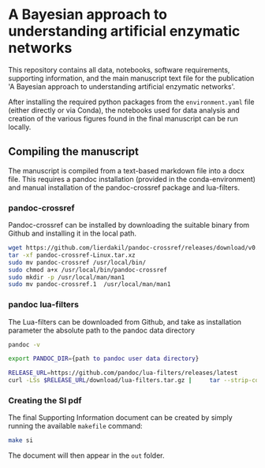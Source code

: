# A Bayesian approach to understanding artificial enzymatic networks

This repository contains all data, notebooks, software requirements, supporting information, and the main manuscript text file for the publication 'A Bayesian approach to understanding artificial enzymatic networks'.

After installing the required python packages from the `environment.yaml` file (either directly or via Conda), the notebooks used for data analysis and creation of the various figures found in the final manuscript can be run locally.

## Compiling the manuscript

The manuscript is compiled from a text-based markdown file into a docx file. 
This requires a pandoc installation (provided in the conda-environment) and manual installation of the pandoc-crossref package and lua-filters.

### pandoc-crossref

Pandoc-crossref can be installed by downloading the suitable binary from Github and installing it in the local path.
```bash
wget https://github.com/lierdakil/pandoc-crossref/releases/download/v0.3.12.0d/pandoc-crossref-Linux.tar.xz
tar -xf pandoc-crossref-Linux.tar.xz 
sudo mv pandoc-crossref /usr/local/bin/
sudo chmod a+x /usr/local/bin/pandoc-crossref
sudo mkdir -p /usr/local/man/man1
sudo mv pandoc-crossref.1  /usr/local/man/man1
```
### pandoc lua-filters

The Lua-filters can be downloaded from Github, and take as installation parameter the absolute path to the pandoc data directory
```bash
pandoc -v
```

```bash
export PANDOC_DIR={path to pandoc user data directory}
```

```bash
RELEASE_URL=https://github.com/pandoc/lua-filters/releases/latest
curl -LSs $RELEASE_URL/download/lua-filters.tar.gz |     tar --strip-components=1 --one-top-level=$PANDOC_DIR -zvxf -
```

### Creating the SI pdf

The final Supporting Information document can be created by simply running the available `makefile` command:
```bash
make si
```
The document will then appear in the `out` folder.